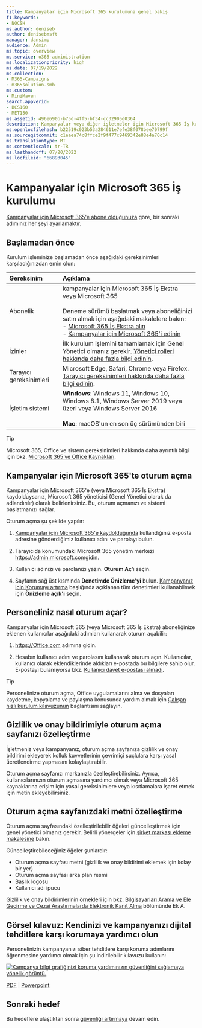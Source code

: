 ```yaml
---
title: Kampanyalar için Microsoft 365 kurulumuna genel bakış
f1.keywords:
- NOCSH
ms.author: deniseb
author: denisebmsft
manager: dansimp
audience: Admin
ms.topic: overview
ms.service: o365-administration
ms.localizationpriority: high
ms.date: 07/19/2022
ms.collection:
- M365-Campaigns
- m365solution-smb
ms.custom:
- MiniMaven
search.appverid:
- BCS160
- MET150
ms.assetid: 496e690b-b75d-4ff5-bf34-cc32905d0364
description: Kampanyalar veya diğer işletmeler için Microsoft 365 İş kurulumuna genel bakış
ms.openlocfilehash: b22519c023b53a284611e7efe38f078bee70799f
ms.sourcegitcommit: c1eaea74c8ffce2f9f477c9469342e88e4a70c14
ms.translationtype: MT
ms.contentlocale: tr-TR
ms.lasthandoff: 07/20/2022
ms.locfileid: "66893045"
---
```

# <a name="setup-for-microsoft-365-business-for-campaigns"></a>Kampanyalar için Microsoft 365 İş kurulumu

[Kampanyalar için Microsoft 365'e abone olduğunuza](get-microsoft-365-campaigns.md) göre, bir sonraki adımınız her şeyi ayarlamaktır.

## <a name="before-you-begin"></a>Başlamadan önce

Kurulum işleminize başlamadan önce aşağıdaki gereksinimleri karşıladığınızdan emin olun:

| Gereksinim | Açıklama |
|:---|:---|
| Abonelik | kampanyalar için Microsoft 365 İş Ekstra veya Microsoft 365 <br/><br/> Deneme sürümü başlatmak veya aboneliğinizi satın almak için aşağıdaki makalelere bakın: <br/>- [Microsoft 365 İş Ekstra alın](get-microsoft-365-business-premium.md)<br/>- [Kampanyalar için Microsoft 365'i edinin](get-microsoft-365-campaigns.md) |
| İzinler  | İlk kurulum işlemini tamamlamak için Genel Yönetici olmanız gerekir. [Yönetici rolleri hakkında daha fazla bilgi edinin](../admin/add-users/about-admin-roles.md). |
| Tarayıcı gereksinimleri | Microsoft Edge, Safari, Chrome veya Firefox. [Tarayıcı gereksinimleri hakkında daha fazla bilgi edinin](https://www.microsoft.com/microsoft-365/microsoft-365-and-office-resources#coreui-heading-uyetipy).  |
| İşletim sistemi | **Windows**: Windows 11, Windows 10, Windows 8.1, Windows Server 2019 veya üzeri veya Windows Server 2016<br/><br/>**Mac**: macOS'un en son üç sürümünden biri |

> [!TIP]
> Microsoft 365, Office ve sistem gereksinimleri hakkında daha ayrıntılı bilgi için bkz. [Microsoft 365 ve Office Kaynakları](https://www.microsoft.com/microsoft-365/microsoft-365-and-office-resources).

## <a name="sign-in-to-microsoft-365-for-campaigns"></a>Kampanyalar için Microsoft 365'te oturum açma

Kampanyalar için Microsoft 365'e (veya Microsoft 365 İş Ekstra) kaydolduysanız, Microsoft 365 yöneticisi (Genel Yönetici olarak da adlandırılır) olarak belirlenirsiniz. Bu, oturum açmanızı ve sistemi başlatmanızı sağlar.

Oturum açma şu şekilde yapılır:

1. [Kampanyalar için Microsoft 365'e kaydolduğunda](m365-campaigns-sign-up.md) kullandığınız e-posta adresine gönderdiğimiz kullanıcı adını ve parolayı bulun.

2. Tarayıcıda konumundaki Microsoft 365 yönetim merkezi <a href="https://go.microsoft.com/fwlink/p/?linkid=837890" target="_blank"><https://admin.microsoft.com></a>gidin.

3. Kullanıcı adınızı ve parolanızı yazın. **Oturum Aç**'ı seçin.

4. Sayfanın sağ üst kısmında **Denetimde Önizleme'yi** bulun. [Kampanyanız için Korumayı artırma](m365bp-security-overview.md) başlığında açıklanan tüm denetimleri kullanabilmek için **Önizleme açık'ı** seçin.

## <a name="how-your-staff-will-sign-in"></a>Personeliniz nasıl oturum açar?

Kampanyalar için Microsoft 365 (veya Microsoft 365 İş Ekstra) aboneliğinize eklenen kullanıcılar aşağıdaki adımları kullanarak oturum açabilir:

1. <a href="https://office.com" target="_blank"><https://Office.com></a> adımına gidin.

2. Hesabın kullanıcı adını ve parolasını kullanarak oturum açın. Kullanıcılar, kullanıcı olarak eklendiklerinde aldıkları e-postada bu bilgilere sahip olur. E-postayı bulamıyorsa bkz. [Kullanıcı davet e-postası almadı](../admin/simplified-signup/admin-invite-business-standard.md#i-shared-an-email-invite-but-the-user-didnt-receive-the-email).

> [!TIP]
> Personelinize oturum açma, Office uygulamalarını alma ve dosyaları kaydetme, kopyalama ve paylaşma konusunda yardım almak için [Çalışan hızlı kurulum kılavuzunun](../admin/setup/employee-quick-setup.md) bağlantısını sağlayın.

## <a name="customize-your-sign-in-page-with-a-privacy-and-consent-notice"></a>Gizlilik ve onay bildirimiyle oturum açma sayfanızı özelleştirme

İşletmeniz veya kampanyanız, oturum açma sayfanıza gizlilik ve onay bildirimi ekleyerek kolluk kuvvetlerinin çevrimiçi suçlulara karşı yasal ücretlendirme yapmasını kolaylaştırabilir.

Oturum açma sayfanızı markanızla özelleştirebilirsiniz. Ayrıca, kullanıcılarınızın oturum açmasına yardımcı olmak veya Microsoft 365 kaynaklarına erişim için yasal gereksinimlere veya kısıtlamalara işaret etmek için metin ekleyebilirsiniz.

## <a name="customize-the-text-on-your-sign-in-page"></a>Oturum açma sayfanızdaki metni özelleştirme

Oturum açma sayfasındaki özelleştirilebilir öğeleri güncelleştirmek için genel yönetici olmanız gerekir. Belirli yönergeler için [şirket markası ekleme makalesine](/azure/active-directory/fundamentals/customize-branding) bakın.

Güncelleştirebileceğiniz öğeler şunlardır:

- Oturum açma sayfası metni (gizlilik ve onay bildirimi eklemek için kolay bir yer)
- Oturum açma sayfası arka plan resmi
- Başlık logosu
- Kullanıcı adı ipucu

Gizlilik ve onay bildirimlerinin örnekleri için bkz. [Bilgisayarları Arama ve Ele Geçirme ve Cezai Araştırmalarda Elektronik Kanıt Alma](https://www.justice.gov/sites/default/files/criminal-ccips/legacy/2015/01/14/ssmanual2009.pdf) bölümünde Ek A.

## <a name="visual-guide-help-protect-yourself-and-your-campaign-from-digital-threats"></a>Görsel kılavuz: Kendinizi ve kampanyanızı dijital tehditlere karşı korumaya yardımcı olun

Personelinizin kampanyanızı siber tehditlere karşı koruma adımlarını öğrenmesine yardımcı olmak için şu indirilebilir kılavuzu kullanın:

[![Kampanya bilgi grafiğinizi koruma yardımınızın güvenliğini sağlamaya yönelik görüntü.](../media/M365-Campaigns-WhatCanUsersDoToSecure-358x201.png)](https://download.microsoft.com/download/f/c/5/fc58bc0c-773a-4ac8-a232-6f986f61ef58/M365CampaignsWhatCanUsersDoToSecure.pdf)

[PDF](https://download.microsoft.com/download/f/c/5/fc58bc0c-773a-4ac8-a232-6f986f61ef58/M365CampaignsWhatCanUsersDoToSecure.pdf) |  [Powerpoint](https://download.microsoft.com/download/f/c/5/fc58bc0c-773a-4ac8-a232-6f986f61ef58/M365CampaignsWhatCanUsersDoToSecure.pptx)

## <a name="next-objective"></a>Sonraki hedef

Bu hedeflere ulaştıktan sonra [güvenliği artırmaya](m365bp-security-overview.md) devam edin.
